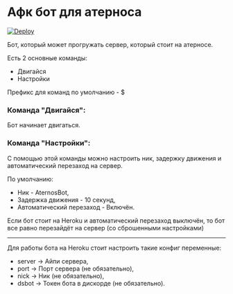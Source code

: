 # Афк бот для атерноса
[![Deploy](https://www.herokucdn.com/deploy/button.svg)](https://heroku.com/deploy?template=https://github.com/Fellisbro/botttt)

Бот, который может прогружать сервер, который стоит на атерносе.

Есть 2 основные команды:
    
* Двигайся
* Настройки

Префикс для команд по умолчанию - $

### Команда "Двигайся":
Бот начинает двигаться.

### Команда "Настройки":
С помощью этой команды можно настроить ник, задержку движения и автоматический перезаход на сервер.

По умолчанию:

* Ник - AternosBot,
* Задержка движения - 10 секунд,
* Автоматический перезаход - Включён.

Если бот стоит на Heroku и автоматический перезаход выключён, то бот все равно перезайдёт на сервер (со сброшенными настройками)  

---------------------
Для работы бота на Heroku стоит настроить такие конфиг переменные:

* server -> Айпи сервера,
* port -> Порт сервера (не обязательно),
* nick -> Ник (не обязательно),
* dsbot -> Токен бота в дискорде (не обязательно).

